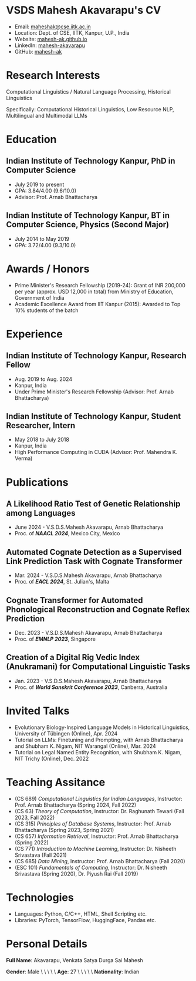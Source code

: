 # VSDS Mahesh Akavarapu's CV

- Email: [maheshak@cse.iitk.ac.in](mailto:maheshak@cse.iitk.ac.in)
- Location: Dept. of CSE, IITK, Kanpur, U.P., India
- Website: [mahesh-ak.github.io](https://mahesh-ak.github.io/)
- LinkedIn: [mahesh-akavarapu](https://linkedin.com/in/mahesh-akavarapu)
- GitHub: [mahesh-ak](https://github.com/mahesh-ak)


# Research Interests

Computational Linguistics / Natural Language Processing, Historical Linguistics

Specifically: Computational Historical Linguistics, Low Resource NLP, Multilingual and Multimodal LLMs

# Education

## Indian Institute of Technology Kanpur, PhD in Computer Science

- July 2019 to present
- GPA: 3.84/4.00 (9.6/10.0)
- Advisor: Prof. Arnab Bhattacharya

## Indian Institute of Technology Kanpur, BT in Computer Science, Physics (Second Major)

- July 2014 to May 2019
- GPA: 3.72/4.00 (9.3/10.0)

# Awards / Honors

- Prime Minister's Research Fellowship (2019-24): Grant of INR 200,000 per year (approx. USD 12,000 in total) from Ministry of Education, Government of India
- Academic Excellence Award from IIT Kanpur (2015): Awarded to Top 10% students of the batch
# Experience

## Indian Institute of Technology Kanpur, Research Fellow

- Aug. 2019 to Aug. 2024
- Kanpur, India
- Under Prime Minister's Research Fellowship (Advisor: Prof. Arnab Bhattacharya)

## Indian Institute of Technology Kanpur, Student Researcher, Intern

- May 2018 to July 2018
- Kanpur, India
- High Performance Computing in CUDA (Advisor: Prof. Mahendra K. Verma)

# Publications

## A Likelihood Ratio Test of Genetic Relationship among Languages 
- June 2024 - V.S.D.S.Mahesh Akavarapu, Arnab Bhattacharya
- Proc. of ***NAACL 2024***, Mexico City, Mexico 
## Automated Cognate Detection as a Supervised Link Prediction Task with Cognate Transformer 
- Mar. 2024 - V.S.D.S.Mahesh Akavarapu, Arnab Bhattacharya
- Proc. of ***EACL 2024***, St. Julian's, Malta 
## Cognate Transformer for Automated Phonological Reconstruction and Cognate Reflex Prediction 
- Dec. 2023 - V.S.D.S.Mahesh Akavarapu, Arnab Bhattacharya
- Proc. of ***EMNLP 2023***, Singapore 
## Creation of a Digital Rig Vedic Index (Anukramani) for Computational Linguistic Tasks 
- Jan. 2023 - V.S.D.S.Mahesh Akavarapu, Arnab Bhattacharya
- Proc. of ***World Sanskrit Conference 2023***, Canberra, Australia 
# Invited Talks

- Evolutionary Biology-Inspired Language Models in Historical Linguistics, University of Tübingen (Online), Apr. 2024
- Tutorial on LLMs: Finetuning and Prompting, with Arnab Bhattacharya and Shubham K. Nigam, NIT Warangal (Online), Mar. 2024
- Tutorial on Legal Named Entity Recognition, with Shubham K. Nigam, NIT Trichy (Online), Dec. 2022
# Teaching Assitance

- (CS 689) *Computational Linguistics for Indian Languages*, Instructor: Prof. Arnab Bhattacharya (Spring 2024, Fall 2022)
- (CS 63) *Theory of Computation*, Instructor: Dr. Raghunath Tewari (Fall 2023, Fall 2022)
- (CS 315) *Principles of Database Systems*, Instructor: Prof. Arnab Bhattacharya (Spring 2023, Spring 2021)
- (CS 657) *Information Retrieval*, Instructor: Prof. Arnab Bhattacharya (Spring 2022)
- (CS 771) *Introduction to Machine Learning*, Instructor: Dr. Nisheeth Srivastava (Fall 2021)
- (CS 685) *Data Mining*, Instructor: Prof. Arnab Bhattacharya (Fall 2020)
- (ESC 101) *Fundamentals of Computing*, Instructor: Dr. Nisheeth Srivastava (Spring 2020), Dr. Piyush Rai (Fall 2019)
# Technologies

- Languages: Python, C/C++, HTML, Shell Scripting etc.
- Libraries: PyTorch, TensorFlow, HuggingFace, Pandas etc.
# Personal Details

**Full Name**: Akavarapu, Venkata Satya Durga Sai Mahesh

**Gender**: Male \ \ \ \ \ **Age**: 27 \ \ \ \ \ **Nationality**: Indian

